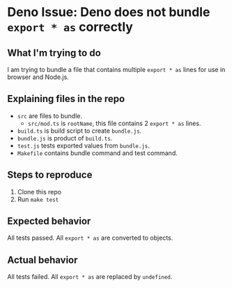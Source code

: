 # Deno Issue: Deno does not bundle `export * as` correctly

## What I'm trying to do

I am trying to bundle a file that contains multiple `export * as` lines for use in browser and Node.js.

## Explaining files in the repo

* `src` are files to bundle.
  * `src/mod.ts` is `rootName`, this file contains 2 `export * as` lines.
* `build.ts` is build script to create `bundle.js`.
* `bundle.js` is product of `build.ts`.
* `test.js` tests exported values from `bundle.js`.
* `Makefile` contains bundle command and test command.

## Steps to reproduce

1. Clone this repo
2. Run `make test`

## Expected behavior

All tests passed. All `export * as` are converted to objects.

## Actual behavior

All tests failed. All `export * as` are replaced by `undefined`.
